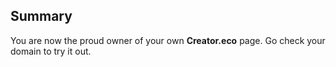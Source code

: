 ## Summary  

You are now the proud owner of your own **Creator.eco** page.  Go check your domain to try it out.

